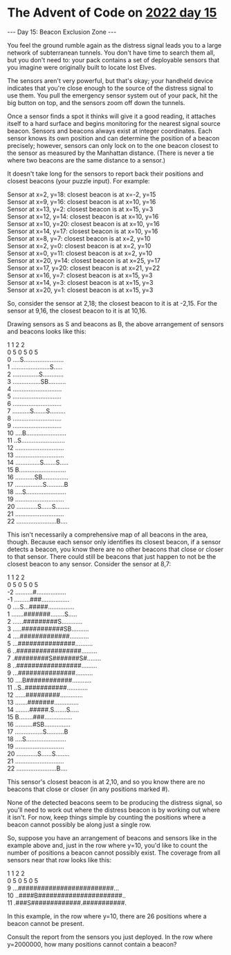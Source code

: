 # The Advent of Code on [2022 day 15](https://adventofcode.com/2022/day/15)

--- Day 15: Beacon Exclusion Zone ---

You feel the ground rumble again as the distress signal leads you to a large network of subterranean tunnels. You don't have time to search them all, but you don't need to: your pack contains a set of deployable sensors that you imagine were originally built to locate lost Elves.

The sensors aren't very powerful, but that's okay; your handheld device indicates that you're close enough to the source of the distress signal to use them. You pull the emergency sensor system out of your pack, hit the big button on top, and the sensors zoom off down the tunnels.

Once a sensor finds a spot it thinks will give it a good reading, it attaches itself to a hard surface and begins monitoring for the nearest signal source beacon. Sensors and beacons always exist at integer coordinates. Each sensor knows its own position and can determine the position of a beacon precisely; however, sensors can only lock on to the one beacon closest to the sensor as measured by the Manhattan distance. (There is never a tie where two beacons are the same distance to a sensor.)

It doesn't take long for the sensors to report back their positions and closest beacons (your puzzle input). For example:

Sensor at x=2, y=18: closest beacon is at x=-2, y=15\
Sensor at x=9, y=16: closest beacon is at x=10, y=16\
Sensor at x=13, y=2: closest beacon is at x=15, y=3\
Sensor at x=12, y=14: closest beacon is at x=10, y=16\
Sensor at x=10, y=20: closest beacon is at x=10, y=16\
Sensor at x=14, y=17: closest beacon is at x=10, y=16\
Sensor at x=8, y=7: closest beacon is at x=2, y=10\
Sensor at x=2, y=0: closest beacon is at x=2, y=10\
Sensor at x=0, y=11: closest beacon is at x=2, y=10\
Sensor at x=20, y=14: closest beacon is at x=25, y=17\
Sensor at x=17, y=20: closest beacon is at x=21, y=22\
Sensor at x=16, y=7: closest beacon is at x=15, y=3\
Sensor at x=14, y=3: closest beacon is at x=15, y=3\
Sensor at x=20, y=1: closest beacon is at x=15, y=3

So, consider the sensor at 2,18; the closest beacon to it is at -2,15. For the sensor at 9,16, the closest beacon to it is at 10,16.

Drawing sensors as S and beacons as B, the above arrangement of sensors and beacons looks like this:

1    1    2    2\
     0    5    0    5    0    5\
 0 ....S.......................\
 1 ......................S.....\
 2 ...............S............\
 3 ................SB..........\
 4 ............................\
 5 ............................\
 6 ............................\
 7 ..........S.......S.........\
 8 ............................\
 9 ............................\
10 ....B.......................\
11 ..S.........................\
12 ............................\
13 ............................\
14 ..............S.......S.....\
15 B...........................\
16 ...........SB...............\
17 ................S..........B\
18 ....S.......................\
19 ............................\
20 ............S......S........\
21 ............................\
22 .......................B....

This isn't necessarily a comprehensive map of all beacons in the area, though. Because each sensor only identifies its closest beacon, if a sensor detects a beacon, you know there are no other beacons that close or closer to that sensor. There could still be beacons that just happen to not be the closest beacon to any sensor. Consider the sensor at 8,7:

1    1    2    2\
     0    5    0    5    0    5\
-2 ..........#.................\
-1 .........###................\
 0 ....S...#####...............\
 1 .......#######........S.....\
 2 ......#########S............\
 3 .....###########SB..........\
 4 ....#############...........\
 5 ...###############..........\
 6 ..#################.........\
 7 .#########S#######S#........\
 8 ..#################.........\
 9 ...###############..........\
10 ....B############...........\
11 ..S..###########............\
12 ......#########.............\
13 .......#######..............\
14 ........#####.S.......S.....\
15 B........###................\
16 ..........#SB...............\
17 ................S..........B\
18 ....S.......................\
19 ............................\
20 ............S......S........\
21 ............................\
22 .......................B....

This sensor's closest beacon is at 2,10, and so you know there are no beacons that close or closer (in any positions marked #).

None of the detected beacons seem to be producing the distress signal, so you'll need to work out where the distress beacon is by working out where it isn't. For now, keep things simple by counting the positions where a beacon cannot possibly be along just a single row.

So, suppose you have an arrangement of beacons and sensors like in the example above and, just in the row where y=10, you'd like to count the number of positions a beacon cannot possibly exist. The coverage from all sensors near that row looks like this:

1    1    2    2\
       0    5    0    5    0    5\
 9 ...#########################...\
10 ..####B######################..\
11 .###S#############.###########.

In this example, in the row where y=10, there are 26 positions where a beacon cannot be present.

Consult the report from the sensors you just deployed. In the row where y=2000000, how many positions cannot contain a beacon?